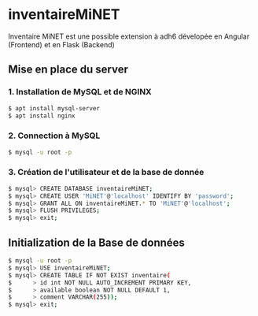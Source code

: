 # inventaireMiNET
Inventaire MiNET est une possible extension à adh6 dévelopée en Angular (Frontend) et en Flask (Backend)

## Mise en place du server
### 1. Installation de MySQL et de NGINX
``` sh
$ apt install mysql-server
$ apt install nginx
```

### 2. Connection à MySQL
``` sh
$ mysql -u root -p
```

### 3. Création de l'utilisateur et de la base de donnée
``` sh
$ mysql> CREATE DATABASE inventaireMiNET;
$ mysql> CREATE USER 'MiNET'@'localhost' IDENTIFY BY 'password';
$ mysql> GRANT ALL ON inventaireMiNET.* TO 'MiNET'@'localhost';
$ mysql> FLUSH PRIVILEGES;
$ mysql> exit;
```
## Initialization de la Base de données
``` sh
$ mysql -u root -p
$ mysql> USE inventaireMiNET;
$ mysql> CREATE TABLE IF NOT EXIST inventaire(
$      > id int NOT NULL AUTO_INCREMENT PRIMARY KEY, 
$      > available boolean NOT NULL DEFAULT 1,
$      > comment VARCHAR(255));
$ mysql> exit;
```
